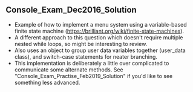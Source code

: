 ## Console_Exam_Dec2016_Solution
* Example of how to implement a menu system using a variable-based finite state machine (https://brilliant.org/wiki/finite-state-machines).
* A different approach to this question which doesn't require multiple nested while loops, so might be interesting to review.
* Also uses an object to group user data variables together (user_data class), and switch-case statements for neater branching.
* This implementation is deliberately a little over complicated to communicate some alternate methods. See "Console_Exam_Practise_Feb2019_Solution" if you'd like to see something less advanced.
